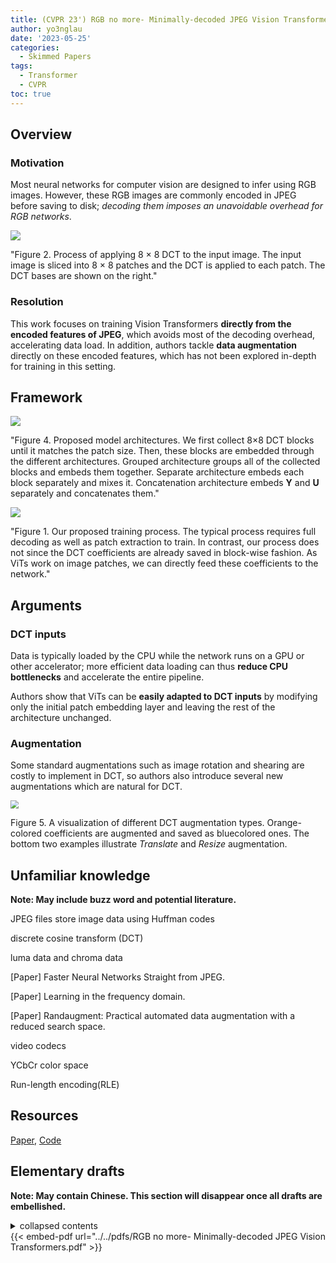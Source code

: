 ```yaml
---
title: (CVPR 23') RGB no more- Minimally-decoded JPEG Vision Transformers
author: yo3nglau
date: '2023-05-25'
categories:
  - Skimmed Papers
tags:
  - Transformer
  - CVPR
toc: true
---
```


## Overview

### Motivation

Most neural networks for computer vision are designed to infer using RGB images. However, these RGB images are commonly encoded in JPEG before saving to disk; *decoding them imposes an unavoidable overhead for RGB networks*.

![](https://s1.ax1x.com/2023/05/25/p9beui6.png)

"Figure 2. Process of applying 8 × 8 DCT to the input image. The input image is sliced into 8 × 8 patches and the DCT is applied to each patch. The DCT bases are shown on the right."

### Resolution

This work focuses on training Vision Transformers **directly from the encoded features of JPEG**, which avoids most of the decoding overhead, accelerating data load. In addition, authors tackle **data augmentation** directly on these encoded features, which has not been explored in-depth for training in this setting.

## Framework

![](https://s1.ax1x.com/2023/05/25/p9beKJK.png)

"Figure 4. Proposed model architectures. We first collect 8×8 DCT blocks until it matches the patch size. Then, these blocks are embedded through the different architectures. Grouped architecture groups all of the collected blocks and embeds them together. Separate architecture embeds each block separately and mixes it. Concatenation architecture embeds **Y** and **U** separately and concatenates them."

![](https://s1.ax1x.com/2023/05/25/p9beMRO.png)

"Figure 1. Our proposed training process. The typical process requires full decoding as well as patch extraction to train. In contrast, our process does not since the DCT coefficients are already saved in block-wise fashion. As ViTs work on image patches, we can directly feed these coefficients to the network."

## Arguments

### DCT inputs

Data is typically loaded by the CPU while the network runs on a GPU or other accelerator; more efficient data loading can thus **reduce CPU bottlenecks** and accelerate the entire pipeline.

Authors show that ViTs can be **easily adapted to DCT inputs** by modifying only the initial patch embedding layer and leaving the rest of the architecture unchanged.

### Augmentation

Some standard augmentations such as image rotation and shearing are costly to implement in DCT, so authors also introduce several new augmentations which are natural for DCT.

<img src="https://s1.ax1x.com/2023/05/25/p9bemIx.png" style="zoom:80%;" />

Figure 5. A visualization of different DCT augmentation types. Orange-colored coefficients are augmented and saved as bluecolored ones. The bottom two examples illustrate *Translate* and *Resize* augmentation.

## Unfamiliar knowledge

**Note: May include buzz word and potential literature.**

JPEG files store image data using Huffman codes

discrete cosine transform (DCT)

luma data and chroma data

[Paper] Faster Neural Networks Straight from JPEG.

[Paper] Learning in the frequency domain.

[Paper] Randaugment: Practical automated data augmentation with a reduced search space.

video codecs

YCbCr color space

Run-length encoding(RLE)

## Resources

[Paper](https://arxiv.org/abs/2211.16421), [Code]()

## Elementary drafts

**Note: May contain Chinese. This section will disappear once all drafts are embellished.**

<details>
	<summary>collapsed contents</summary>
		add more details
</details>
{{< embed-pdf url="../../pdfs/RGB no more- Minimally-decoded JPEG Vision Transformers.pdf" >}}

